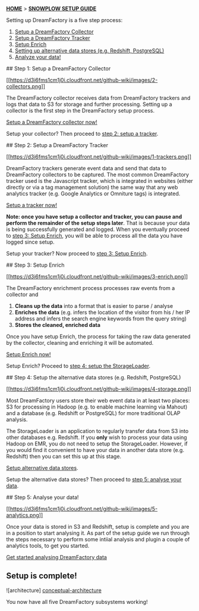 [**HOME**](Home) > [**SNOWPLOW SETUP GUIDE**](Setting-up-DreamFactory)

Setting up DreamFactory is a five step process:

1. [Setup a DreamFactory Collector](#step1)
2. [Setup a DreamFactory Tracker](#step2)
3. [Setup Enrich](#step3)
4. [Setting up alternative data stores (e.g. Redshift, PostgreSQL)](#step4)
5. [Analyze your data!](#step5)

<a name="step1" />
## Step 1: Setup a DreamFactory Collector

[[https://d3i6fms1cm1j0i.cloudfront.net/github-wiki/images/2-collectors.png]]

The DreamFactory collector receives data from DreamFactory trackers and logs that data to S3 for storage and further processing. Setting up a collector is the first step in the DreamFactory setup process.

[Setup a DreamFactory collector now!](Setting-up-a-collector)

Setup your collector? Then proceed to [step 2: setup a tracker](#step2).

<a name="step2" />
## Step 2: Setup a DreamFactory Tracker

[[https://d3i6fms1cm1j0i.cloudfront.net/github-wiki/images/1-trackers.png]]

DreamFactory trackers generate event data and send that data to DreamFactory collectors to be captured. The most common DreamFactory tracker used is the Javascript tracker, which is integrated in websites (either directly or via a tag management solution) the same way that any web analytics tracker (e.g. Google Analytics or Omniture tags) is integrated.

[Setup a tracker now!](Setting-up-a-Tracker)

**Note: once you have setup a collector and tracker, you can pause and perform the remainder of the setup steps later**. That is because your data is being successfully generated and logged. When you eventually proceed to [step 3: Setup Enrich](#step3), you will be able to process all the data you have logged since setup.

Setup your tracker? Now proceed to [step 3: Setup Enrich](#step3).

<a name="step3" />
## Step 3: Setup Enrich

[[https://d3i6fms1cm1j0i.cloudfront.net/github-wiki/images/3-enrich.png]]

The DreamFactory enrichment process processes raw events from a collector and

1. **Cleans up the data** into a format that is easier to parse / analyse
2. **Enriches the data** (e.g. infers the location of the visitor from his / her IP address and infers the search engine keywords from the query string)
3. **Stores the cleaned, enriched data**

Once you have setup Enrich, the process for taking the raw data generated by the collector, cleaning and enriching it will be automated.

[Setup Enrich now!](Setting-up-Enrich)

Setup Enrich? Proceed to [step 4: setup the StorageLoader](#step4).

<a name="step4" />
## Step 4: Setup the alternative data stores (e.g. Redshift, PostgreSQL)

[[https://d3i6fms1cm1j0i.cloudfront.net/github-wiki/images/4-storage.png]]

Most DreamFactory users store their web event data in at least two places: S3 for processing in Hadoop (e.g. to enable machine learning via Mahout) and a database (e.g. Redshift or PostgreSQL) for more traditional OLAP analysis.

The StorageLoader is an application to regularly transfer data from S3 into other databases e.g. Redshift. If you **only** wish to process your data using Hadoop on EMR, you do not need to setup the StorageLoader. However, if you would find it convenient to have your data in another data store (e.g. Redshift) then you can set this up at this stage.

[Setup alternative data stores](Setting-up-alternative-data-stores).

Setup the alternative data stores? Then proceed to [step 5: analyse your data](#step5).

<a name="step5" />
## Step 5: Analyse your data!

[[https://d3i6fms1cm1j0i.cloudfront.net/github-wiki/images/5-analytics.png]]

Once your data is stored in S3 and Redshift, setup is complete and you are in a position to start analysing it. As part of the setup guide we run through the steps necessary to perform some intiial analysis and plugin a couple of analytics tools, to get you started.

[Get started analysing DreamFactory data](Getting-started-analyzing-DreamFactory-data)

## Setup is complete!

![architecture] [conceptual-architecture]

You now have all five DreamFactory subsystems working!

[conceptual-architecture]: https://d3i6fms1cm1j0i.cloudfront.net/github-wiki/images/conceptual-architecture.png
